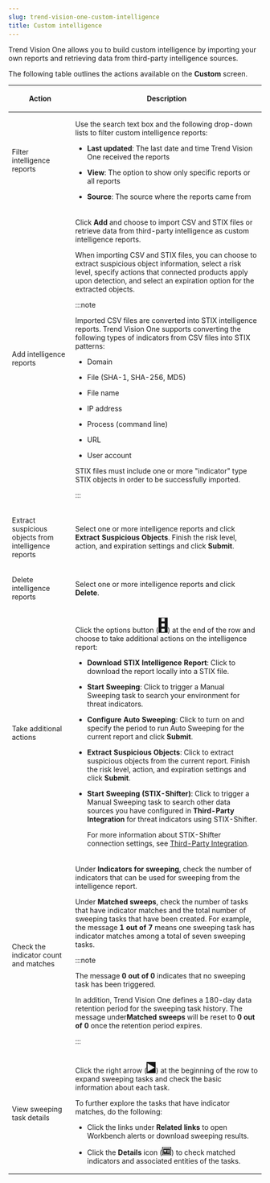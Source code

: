 ```yaml
---
slug: trend-vision-one-custom-intelligence
title: Custom intelligence
---
```


Trend Vision One allows you to build custom intelligence by importing your own reports and retrieving data from third-party intelligence sources.

The following table outlines the actions available on the **Custom** screen.

<table>
<colgroup>
<col style="width: 25%" />
<col style="width: 75%" />
</colgroup>
<thead>
<tr>
<th><p>Action</p></th>
<th><p>Description</p></th>
</tr>
</thead>
<tbody>
<tr>
<td><p>Filter intelligence reports</p></td>
<td><p>Use the search text box and the following drop-down lists to filter custom intelligence reports:</p>
<ul>
<li><p><strong>Last updated</strong>: The last date and time Trend Vision One received the reports</p></li>
<li><p><strong>View</strong>: The option to show only specific reports or all reports</p></li>
<li><p><strong>Source</strong>: The source where the reports came from</p></li>
</ul></td>
</tr>
<tr>
<td><p>Add intelligence reports</p></td>
<td><p>Click <strong>Add</strong> and choose to import CSV and STIX files or retrieve data from third-party intelligence as custom intelligence reports.</p>
<p>When importing CSV and STIX files, you can choose to extract suspicious object information, select a risk level, specify actions that connected products apply upon detection, and select an expiration option for the extracted objects.</p>


:::note

<p>Imported CSV files are converted into STIX intelligence reports. Trend Vision One supports converting the following types of indicators from CSV files into STIX patterns:</p>
<ul>
<li><p>Domain</p></li>
<li><p>File (SHA-1, SHA-256, MD5)</p></li>
<li><p>File name</p></li>
<li><p>IP address</p></li>
<li><p>Process (command line)</p></li>
<li><p>URL</p></li>
<li><p>User account</p></li>
</ul>
<p>STIX files must include one or more "indicator" type STIX objects in order to be successfully imported.</p>


:::

</td>
</tr>
<tr>
<td><p>Extract suspicious objects from intelligence reports</p></td>
<td><p>Select one or more intelligence reports and click <strong>Extract Suspicious Objects</strong>. Finish the risk level, action, and expiration settings and click <strong>Submit</strong>.</p></td>
</tr>
<tr>
<td><p>Delete intelligence reports</p></td>
<td><p>Select one or more intelligence reports and click <strong>Delete</strong>.</p></td>
</tr>
<tr>
<td><p>Take additional actions</p></td>
<td><p>Click the options button (<img src="./images/options=ddb0b67f-0654-4aa5-8bc7-48ec554c5448.webp" />) at the end of the row and choose to take additional actions on the intelligence report:</p>
<ul>
<li><p><strong>Download STIX Intelligence Report</strong>: Click to download the report locally into a STIX file.</p></li>
<li><p><strong>Start Sweeping</strong>: Click to trigger a Manual Sweeping task to search your environment for threat indicators.</p></li>
<li><p><strong>Configure Auto Sweeping</strong>: Click to turn on and specify the period to run Auto Sweeping for the current report and click <strong>Submit</strong>.</p></li>
<li><p><strong>Extract Suspicious Objects</strong>: Click to extract suspicious objects from the current report. Finish the risk level, action, and expiration settings and click <strong>Submit</strong>.</p></li>
<li><p><strong>Start Sweeping (STIX-Shifter)</strong>: Click to trigger a Manual Sweeping task to search other data sources you have configured in <strong>Third-Party Integration</strong> for threat indicators using STIX-Shifter.</p>
<p>For more information about STIX-Shifter connection settings, see <a href="trend-vision-one-third-party-integration">Third-Party Integration</a>.</p></li>
</ul></td>
</tr>
<tr>
<td><p>Check the indicator count and matches</p></td>
<td><p>Under <strong>Indicators for sweeping</strong>, check the number of indicators that can be used for sweeping from the intelligence report.</p>
<p>Under <strong>Matched sweeps</strong>, check the number of tasks that have indicator matches and the total number of sweeping tasks that have been created. For example, the message <strong>1 out of 7</strong> means one sweeping task has indicator matches among a total of seven sweeping tasks.</p>


:::note

<p>The message <strong>0 out of 0</strong> indicates that no sweeping task has been triggered.</p>
<p>In addition, Trend Vision One defines a 180-day data retention period for the sweeping task history. The message under<strong>Matched sweeps</strong> will be reset to <strong>0 out of 0</strong> once the retention period expires.</p>


:::

</td>
</tr>
<tr>
<td><p>View sweeping task details</p></td>
<td><p>Click the right arrow (<img src="./images/run_icon=cbe6ecd0-17e8-4e04-bef3-4efe4eb9c7e5.webp" />) at the beginning of the row to expand sweeping tasks and check the basic information about each task.</p>
<p>To further explore the tasks that have indicator matches, do the following:</p>
<ul>
<li><p>Click the links under <strong>Related links</strong> to open Workbench alerts or download sweeping results.</p></li>
<li><p>Click the <strong>Details</strong> icon (<img src="./images/details_icon=f45ada04-b746-40a7-a5f4-2166c059213c.webp" />) to check matched indicators and associated entities of the tasks.</p></li>
</ul></td>
</tr>
</tbody>
</table>
